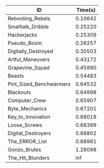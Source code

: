 |ID|Time(s)|
|-|-|
|Rebooting_Rebels|0.10642|
|Smalltalk_Dribble|0.25220|
|Hackerjacks|0.25309|
|Pseudo_Boom|0.26257|
|Digitally_Destroyed|0.30503|
|Artful_Maneuvers|0.43172|
|Grapevine_Squad|0.45990|
|Beasts|0.54483|
|Pint_Sized_Benchwarmers|0.64532|
|Blackouts|0.64998|
|Computer_Crew|0.65907|
|Byte_Mechanics|0.67201|
|Key_to_Innovation|0.68018|
|Loose_Screws|0.68399|
|Digital_Destroyers|0.68802|
|The_ERROR_List|0.68961|
|Gonzo_Brutes|1.28098|
|The_Hit_Blunders|inf|
